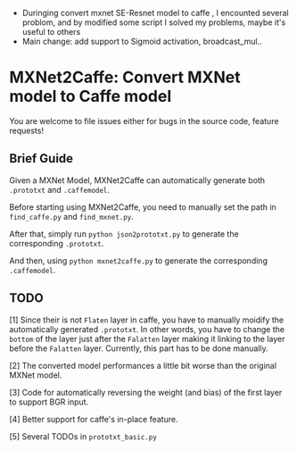 * Duringing convert mxnet SE-Resnet model to caffe , I encounted several problom, and by modified some script I solved my problems, maybe it's useful to others  
* Main change: add support to Sigmoid activation, broadcast_mul..
# MXNet2Caffe: Convert MXNet model to Caffe model

You are welcome to file issues either for bugs in the source code, feature requests!


## Brief Guide

Given a MXNet Model, MXNet2Caffe can automatically generate both `.prototxt` and `.caffemodel`.

Before starting using MXNet2Caffe, you need to manually set the path in `find_caffe.py` and `find_mxnet.py`.

After that, simply run `python json2prototxt.py` to generate the corresponding `.prototxt`.

And then, using `python mxnet2caffe.py` to generate the corresponding `.caffemodel`.


## TODO

[1] Since their is not `Flaten` layer in caffe, you have to manually moidify the automatically generated `.prototxt`. In other words, you have to change the `bottom` of the layer just after the `Falatten` layer making it linking to the layer before the `Falatten` layer. Currently, this part has to be done manually.

[2] The converted model performances a little bit worse than the original MXNet model.

[3] Code for automatically reversing the weight (and bias) of the first layer to support BGR input.

[4] Better support for caffe's in-place feature.

[5] Several TODOs in `prototxt_basic.py`
